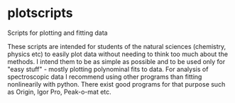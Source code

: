 # plotscripts
Scripts for plotting and fitting data

These scripts are intended for students of the natural sciences (chemistry, physics etc) to easily plot data without needing to think too much about the methods. I intend them to be as simple as possible and to be used only for "easy stuff" - mostly plotting polynominal fits to data. For analysis of spectroscopic data I recommend using other programs than fitting nonlinearily with python. There exist good programs for that purpose such as Origin, Igor Pro, Peak-o-mat etc.

